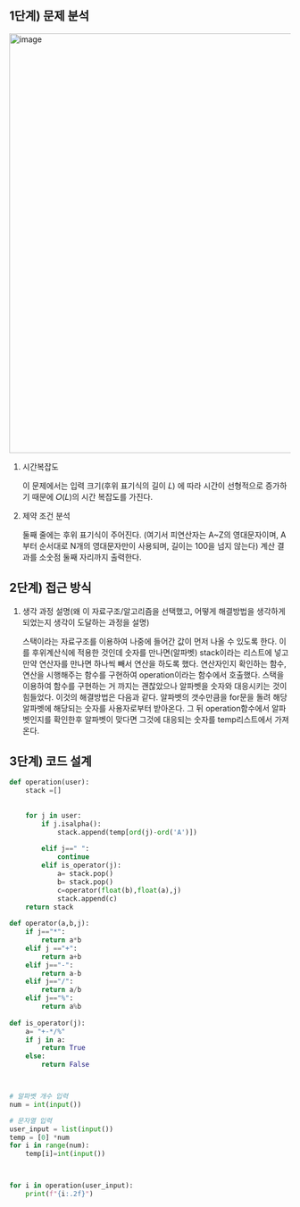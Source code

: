 ## 1단계) 문제 분석

<img width="752" alt="image" src="https://github.com/user-attachments/assets/5d6ffd9f-72b1-4233-933b-39a16bc9789b">


1. 시간복잡도

    이 문제에서는 입력 크기(후위 표기식의 길이 𝐿) 에 따라 시간이 선형적으로 증가하기 때문에 𝑂(𝐿)의 시간 복잡도를 가진다. 



2. 제약 조건 분석
   
     둘째 줄에는 후위 표기식이 주어진다. (여기서 피연산자는 A~Z의 영대문자이며, A부터 순서대로 N개의 영대문자만이 사용되며, 길이는 100을 넘지 않는다) 
     계산 결과를 소숫점 둘째 자리까지 출력한다.

## 2단계) 접근 방식

1. 생각 과정 설명(왜 이 자료구조/알고리즘을 선택했고, 어떻게 해결방법을 생각하게 되었는지 생각이 도달하는 과정을 설명)

   스택이라는 자료구조를 이용하여 나중에 들어간 값이 먼저 나올 수 있도록 한다. 이를 후위계산식에 적용한 것인데 숫자를 만나면(알파벳) stack이라는 리스트에 넣고 만약 연산자를 만나면 하나씩 빼서 연산을 하도록 했다.
   연산자인지 확인하는 함수, 연산을 시행해주는 함수를 구현하여 operation이라는 함수에서 호출했다. 스택을 이용하여 함수를 구현하는 거 까지는 괜찮았으나 알파벳을 숫자와 대응시키는 것이 힘들었다. 
   이것의 해결방법은 다음과 같다. 알파벳의 갯수만큼을 for문을 돌려 해당 알파벳에 해당되는 숫자를 사용자로부터 받아온다. 그 뒤 operation함수에서 알파벳인지를 확인한후 알파벳이 맞다면 그것에 대응되는 숫자를 temp리스트에서 가져온다.
      

## 3단계) 코드 설계
```python
def operation(user):
    stack =[]
    
    
    for j in user:
        if j.isalpha():
            stack.append(temp[ord(j)-ord('A')])
            
        elif j==" ":
            continue
        elif is_operator(j):
            a= stack.pop()
            b= stack.pop()        
            c=operator(float(b),float(a),j)
            stack.append(c)
    return stack
            
def operator(a,b,j):
    if j=="*":
        return a*b
    elif j =="+":
        return a+b
    elif j=="-":
        return a-b
    elif j=="/":
        return a/b
    elif j=="%":
        return a%b
    
def is_operator(j):
    a= "+-*/%"
    if j in a:
        return True
    else:
        return False



# 알파벳 개수 입력
num = int(input())

# 문자열 입력 
user_input = list(input())
temp = [0] *num
for i in range(num):
    temp[i]=int(input())



for i in operation(user_input):
    print(f"{i:.2f}")
